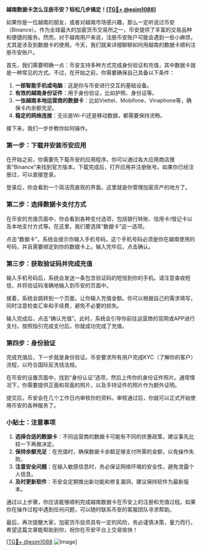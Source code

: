 **越南数据卡怎么注册币安？轻松几步搞定！[[TG💪+ @esim1088](https://t.me/s/esim1088)]**

如果你是一位越南的朋友，或者对越南市场感兴趣，那么一定听说过币安（Binance）。作为全球最大的加密货币交易所之一，币安提供了丰富的交易品种和便捷的服务。然而，对于越南用户来说，注册币安账户可能会遇到一些小麻烦，尤其是涉及到数据卡的使用。今天，我们就来详细聊聊如何用越南的数据卡顺利注册币安账户。

首先，我们需要明确一点：币安支持多种方式完成身份验证和充值，其中数据卡就是一种常见的方式。不过，在开始之前，你需要确保自己具备以下条件：

1. **一部智能手机或电脑**：这是你与币安进行交互的基础设备。
2. **有效的越南身份证件**：用于身份验证，比如护照、身份证等。
3. **一张越南本地运营商的数据卡**：比如Viettel、Mobifone、Vinaphone等，确保卡内余额充足。
4. **稳定的网络连接**：无论是Wi-Fi还是移动数据，都需要保持流畅。

接下来，我们一步步教你如何操作。

### 第一步：下载并安装币安应用

在开始之前，你需要先下载币安的应用程序。你可以通过各大应用商店搜索“Binance”来找到官方版本。下载完成后，打开应用并注册账号。如果你已经注册过，可以直接登录。

登录后，你会看到一个简洁而直观的界面，这里就是你管理加密资产的地方了。

### 第二步：选择数据卡支付方式

在币安的充值页面中，你会看到各种支付选项，包括银行转账、信用卡/借记卡以及本地支付方式等。在这里，我们要选择“数据卡”这一选项。

点击“数据卡”，系统会提示你输入手机号码。这个手机号码必须是你在越南使用的号码，并且需要绑定到你的数据卡上。输入完毕后，点击确认。

### 第三步：获取验证码并完成充值

输入手机号码后，系统会发送一条包含验证码的短信到你的手机。请注意查收短信，并将验证码准确地输入到币安的页面中。

接着，系统会跳转到一个页面，让你输入充值金额。你可以根据自己的需求填写，同时注意检查汇率和手续费，避免不必要的损失。

输入完成后，点击“确认充值”。此时，系统会引导你前往运营商的官网或APP进行支付。按照指引完成支付后，你就成功完成了充值。

### 第四步：身份验证

完成充值后，下一步就是身份验证。币安要求所有用户完成KYC（了解你的客户）流程，以符合国际反洗钱法规。

在币安的设置页面中，找到“身份认证”选项，然后上传你的身份证件照片。通常情况下，你需要提供正面和背面的照片，以及手持证件的照片作为额外证明。

提交后，币安会在几个工作日内审核你的资料。审核通过后，你就可以正式开始使用币安的各种服务了。

### 小贴士：注意事项

1. **选择合适的数据卡**：不同运营商的数据卡可能有不同的优惠政策，建议事先比较一下再做决定。
2. **保持余额充足**：在充值时，确保数据卡余额足够支付所需的金额，以免操作失败。
3. **注意安全问题**：在输入敏感信息时，务必保证网络环境的安全性，避免泄露个人信息。
4. **及时更新软件**：币安会定期推出新功能和修复漏洞，建议保持软件为最新版本。

通过以上步骤，你应该能够顺利完成越南数据卡在币安上的注册和充值过程。如果你在操作过程中遇到任何问题，可以随时联系币安的客服团队寻求帮助。

最后，再次提醒大家，加密货币投资具有一定的风险，务必谨慎决策，量力而行。希望这篇文章能帮助到你，祝你在币安平台上交易愉快！

[[TG💪+ @esim1088](https://t.me/s/esim1088) ![Image](https://i.postimg.cc/4NQfJmqS/Snipaste-2025-05-13-00-14-12.png)]